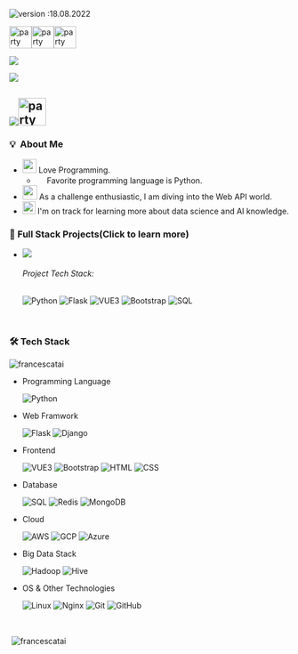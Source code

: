 ![version :18.08.2022](https://img.shields.io/badge/version-2022-informational) 

<img width="40" align="center"  src="https://i.imgur.com/1TfBlOz.gif" alt="party blob" /><img width="40" align="center"  src="https://i.imgur.com/1TfBlOz.gif" alt="party blob" /><img width="40" align="center"  src="https://i.imgur.com/1TfBlOz.gif" alt="party blob" />

![](https://i.imgur.com/OfSOKHL.gif)

![](https://i.imgur.com/szPE2CE.gif)

## ![](https://i.imgur.com/uEck6Yf.gif)<img width="50" src="https://i.imgur.com/2zm9VrT.gif" alt="party blob" />


### 💡 &nbsp;About Me

* <img width="25" src="https://i.imgur.com/EmAaUkT.png" alt="" /> Love Programming.
  * <img width="16" src="https://cdn3.iconfinder.com/data/icons/logos-and-brands-adobe/512/267_Python-512.png" alt="" /> Favorite programming language is Python.
* <img width="26" src="https://i.imgur.com/bS7o5X4.png" alt="" /> As a challenge enthusiastic, I am diving into the Web API world.
* <img width="23" src="https://i.imgur.com/roSUZDm.png" alt="" /> I'm on track for learning more about data science and AI knowledge.

### 🌱 Full Stack Projects(Click to learn more)
* [![](https://img.shields.io/badge/-🐾🐕🐈%20齊助浪寶no_more_stray-000)](http://petrip.pair.tw)
  ######   Project Tech Stack: 
  ![Python](https://img.shields.io/badge/-Python-05122A?style=flat&logo=python) ![Flask](https://img.shields.io/badge/-Flask-05122A?style=flat&logo=Flask) ![VUE3](https://img.shields.io/badge/-Vue3-000?&logo=Vue.js) ![Bootstrap](https://img.shields.io/badge/-Bootstrap-05122A?style=flat&logo=bootstrap&logoColor=563D7C) ![SQL](https://img.shields.io/badge/-SQL-000?&logo=MySQL)

<br>

### 🛠️ Tech Stack

<p><img align="center" src="https://github-readme-stats.vercel.app/api/top-langs?username=francescatai&show_icons=true&locale=en&layout=compact" alt="francescatai" /></p>


-  Programming Language
  
    ![Python](https://img.shields.io/badge/-Python-05122A?style=flat&logo=python)&nbsp;

-  Web Framwork

   ![Flask](https://img.shields.io/badge/-Flask-05122A?style=flat&logo=Flask) ![Django](https://img.shields.io/badge/-Django-05122A?style=flat&logo=django)

 *  Frontend
 
    ![VUE3](https://img.shields.io/badge/-Vue3-000?&logo=Vue.js) ![Bootstrap](https://img.shields.io/badge/-Bootstrap-05122A?style=flat&logo=bootstrap&logoColor=563D7C) ![HTML](https://img.shields.io/badge/-HTML-05122A?style=flat&logo=HTML5) ![CSS](https://img.shields.io/badge/-CSS-05122A?style=flat&logo=CSS3&logoColor=1572B6)

-  Database

   ![SQL](https://img.shields.io/badge/-SQL-000?&logo=MySQL) ![Redis](https://img.shields.io/badge/-Redis-000?&logo=Redis) ![MongoDB](https://img.shields.io/badge/-MongoDB-000?&logo=MongoDB)

- Cloud

    ![AWS](https://img.shields.io/badge/-AWS-000?&logo=Amazon-AWS&logoColor=F90) ![GCP](https://img.shields.io/badge/-GCP-000?&logo=Google) ![Azure](https://img.shields.io/badge/-Azure-000?&logo=Microsoft-Azure&logoColor=34B3E8)

- Big Data Stack

    ![Hadoop](https://img.shields.io/badge/-Hadoop-000?&logo=Apache-Hadoop&logoColor=F6F617) ![Hive](https://img.shields.io/badge/-HIVE-000?&logo=Apache-Hive&logoColor=F6F617) 

- OS & Other Technologies

    ![Linux](https://img.shields.io/badge/-Linux-000?&logo=Linux) ![Nginx](https://img.shields.io/badge/-Nginx-000?&logo=Nginx) ![Git](https://img.shields.io/badge/-Git-05122A?style=flat&logo=git)&nbsp;![GitHub](https://img.shields.io/badge/-GitHub-05122A?style=flat&logo=github)&nbsp;


<br>

<p>&nbsp;<img align="center" src="https://github-readme-stats.vercel.app/api?username=francescatai&show_icons=true&locale=en" alt="francescatai" /></p>

</p>




<!--
**Francescatai/Francescatai** is a ✨ _special_ ✨ repository because its `README.md` (this file) appears on your GitHub profile.

Here are some ideas to get you started:

- 🔭 I’m currently working on ...
- 🌱 I’m currently learning ...
- 👯 I’m looking to collaborate on ...
- 🤔 I’m looking for help with ...
- 💬 Ask me about ...
- 📫 How to reach me: ...
- 😄 Pronouns: ...
- ⚡ Fun fact: ...
-->
